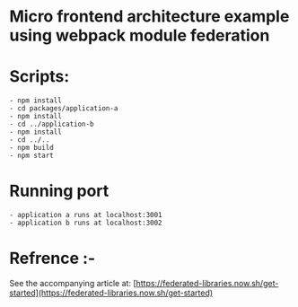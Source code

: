 # Micro frontend architecture example using webpack module federation

# Scripts:

    - npm install
    - cd packages/application-a
    - npm install
    - cd ../application-b
    - npm install
    - cd ../..
    - npm build
    - npm start
    
# Running port
    - application a runs at localhost:3001
    - application b runs at localhost:3002

# Refrence :-

See the accompanying article at: [https://federated-libraries.now.sh/get-started](https://federated-libraries.now.sh/get-started)
